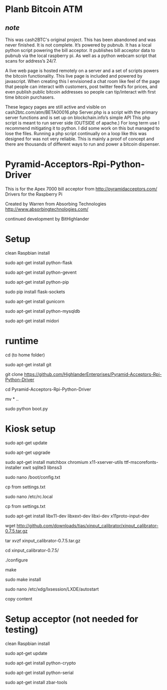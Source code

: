 Planb Bitcoin ATM
=============

*note*
-----
This was cash2BTC's original project. This has been abandoned and was never finished. It is not complete. It’s powered by pubnub. It has a local python script powering the bill acceptor. It publishes bill acceptor data to pubnub via the local raspberry pi. As well as a python webcam script that scans for address’s 24/7.


A live web page is hosted remotely on a server and a set of scripts powers the bitcoin functionality. This live page is included and powered by javascript. When creating this I envisioned a chat room like feel of the page that people can interact with customers, post twitter feed’s for prices, and even publish public bitcoin addresses so people can tip/interact with first time bitcoin purchasers.


These legacy pages are still active and visible on cash2btc.com/atm/BETA00016.php
 Server.php is a script with the primary server functions and is set up on blockchain.info’s simple API
This php script is meant to run server side (OUTSIDE of apache.) For long term use I recommend mitigating it to python. I did some work on this but managed to lose the files. Running a php script continually on a loop like this was designed for was not very reliable. 
This is mainly a proof of concept and there are thousands of different ways to run and power a bitcoin dispenser. 


Pyramid-Acceptors-Rpi-Python-Driver
===================================

This is for the Apex 7000 bill acceptor from http://pyramidacceptors.com/ Drivers for the Raspberry Pi

Created by 
Warren from Absorbing Technologies http://www.absorbingtechnologies.com/

continued development by BitHighlander



Setup
===================

clean Raspbian install

sudo apt-get install python-flask

sudo apt-get install python-gevent

sudo apt-get install python-pip

sudo pip install flask-sockets

sudo apt-get install gunicorn

sudo apt-get install python-mysqldb

sudo apt-get install midori



runtime
========


cd (to home folder)

sudo apt-get install git

git clone https://github.com/HighlanderEnterprises/Pyramid-Acceptors-Rpi-Python-Driver

cd Pyramid-Acceptors-Rpi-Python-Driver

mv * ..

sudo python boot.py



Kiosk setup
===============


sudo apt-get update

sudo apt-get upgrade

sudo apt-get install matchbox chromium x11-xserver-utils ttf-mscorefonts-installer xwit sqlite3 libnss3

sudo nano /boot/config.txt

cp from settings.txt

sudo nano /etc/rc.local

cp from settings.txt

sudo apt-get install libx11-dev libxext-dev libxi-dev x11proto-input-dev

wget http://github.com/downloads/tias/xinput_calibrator/xinput_calibrator-0.7.5.tar.gz

tar xvzf xinput_calibrator-0.7.5.tar.gz

cd xinput_calibrator-0.7.5/

./configure 

make 

sudo make install

sudo nano /etc/xdg/lxsession/LXDE/autostart 

copy content




Setup acceptor (not needed for testing)
===================

clean Raspbian install

sudo apt-get update

sudo apt-get install python-crypto

sudo apt-get install python-serial

sudo apt-get install zbar-tools
